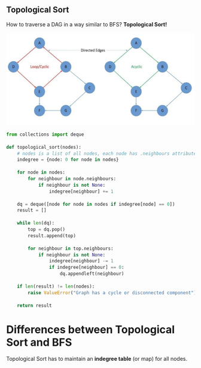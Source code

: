 ## Topological Sort

How to traverse a DAG in a way similar to BFS? **Topological Sort!**

![Definition of DAG](images/DAG.png)

```python
from collections import deque

def topological_sort(nodes):
    # nodes is a list of all nodes, each node has .neighbours attribute
    indegree = {node: 0 for node in nodes}

    for node in nodes:
        for neighbour in node.neighbours:
            if neighbour is not None:
                indegree[neighbour] += 1

    dq = deque([node for node in nodes if indegree[node] == 0])
    result = []

    while len(dq):
        top = dq.pop()
        result.append(top)

        for neighbour in top.neighbours:
            if neighbour is not None:
                indegree[neighbour] -= 1
                if indegree[neighbour] == 0:
                    dq.appendleft(neighbour)

    if len(result) != len(nodes):
        raise ValueError("Graph has a cycle or disconnected component")

    return result
```

Differences between Topological Sort and BFS
===================================
Topological Sort has to maintain an **indegree table** (or map) for all nodes.
